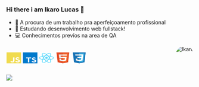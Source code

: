 ### Hi there i am Ikaro Lucas 👋


- 🔭 A procura de um trabalho pra aperfeiçoamento profissional
- 🌱 Estudando desenvolvimento web fullstack!
- 💻 Conhecimentos prevíos na area de QA

<div>
  <img align="right" alt="Ikaro" height="150" style="border-radius:50px;" src="">
</div>

<div style="display: inline_block"><br>
  <img align="center" alt="Ikaro-Js" height="30" width="40" src="https://raw.githubusercontent.com/devicons/devicon/master/icons/javascript/javascript-plain.svg">
  <img align="center" alt="Ikaro-Ts" height="30" width="40" src="https://raw.githubusercontent.com/devicons/devicon/master/icons/typescript/typescript-plain.svg">
  <img align="center" alt="Ikaro-React" height="30" width="40" src="https://raw.githubusercontent.com/devicons/devicon/master/icons/react/react-original.svg">
  <img align="center" alt="Ikaro-HTML" height="30" width="40" src="https://raw.githubusercontent.com/devicons/devicon/master/icons/html5/html5-original.svg">
  <img align="center" alt="Ikaro-CSS" height="30" width="40" src="https://raw.githubusercontent.com/devicons/devicon/master/icons/css3/css3-original.svg">
 </div>
 
 ##
 
 <div> 
  <a href="https://www.linkedin.com/in/ikarolucas/" target="_blank"><img src="https://img.shields.io/badge/-LinkedIn-%230077B5?style=for-the-badge&logo=linkedin&logoColor=white" target="_blank"></a> 
  
</div>
